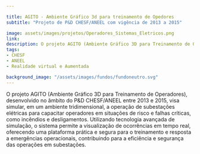 ```yaml
---

title: AGITO - Ambiente Gráfico 3d para treinamento de Opedores
subtitle: "Projeto de P&D CHESF/ANEEL com vigência de 2013 a 2015"

image: assets/images/projetos/Operadores_Sistemas_Eletricos.png
link: 
description: O projeto AGITO (Ambiente Gráfico 3D para Treinamento de Operadores), desenvolvido no âmbito do P&D CHESF/ANEEL entre 2013 e 2015, visa simular, em um ambiente tridimensional, a operação de subestações elétricas para capacitar operadores em situações de risco e falhas críticas, como incêndios e desligamentos. Utilizando tecnologia avançada de simulação, o sistema permite a visualização de ocorrências em tempo real, oferecendo uma plataforma prática e segura para o treinamento e resposta a emergências operacionais, contribuindo para a eficiência e segurança das operações em subestações.
tags:
- CHESF
- ANEEL
- Realidade virtual e Aumentada

background_image: "/assets/images/fundos/fundoneutro.svg"
---
```


O projeto AGITO (Ambiente Gráfico 3D para Treinamento de Operadores), desenvolvido no âmbito do P&D CHESF/ANEEL entre 2013 e 2015, visa simular, em um ambiente tridimensional, a operação de subestações elétricas para capacitar operadores em situações de risco e falhas críticas, como incêndios e desligamentos. Utilizando tecnologia avançada de simulação, o sistema permite a visualização de ocorrências em tempo real, oferecendo uma plataforma prática e segura para o treinamento e resposta a emergências operacionais, contribuindo para a eficiência e segurança das operações em subestações.